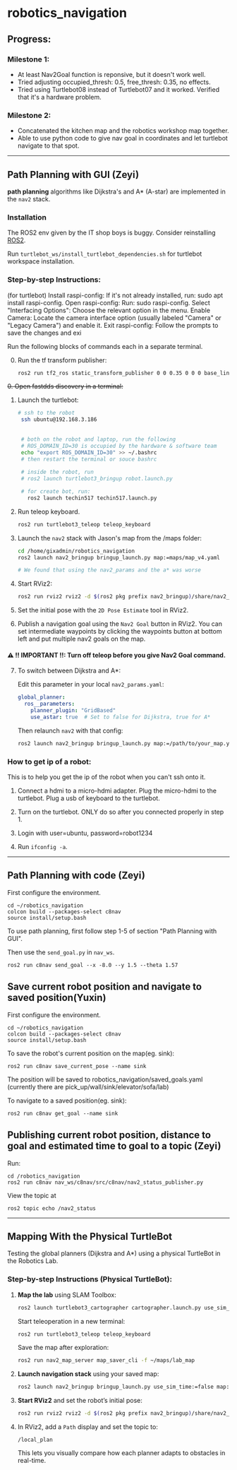 # robotics_navigation


## Progress:

### Milestone 1:

- At least Nav2Goal function is reponsive, but it doesn't work well.
- Tried adjusting occupied_thresh: 0.5, free_thresh: 0.35, no effects.
- Tried using Turtlebot08 instead of Turtlebot07 and it worked. Verified that it's a hardware problem.


### Milestone 2:

- Concatenated the kitchen map and the robotics workshop map together.
- Able to use python code to give nav goal in coordinates and let turtlebot navigate to that spot.
---

## Path Planning with GUI (Zeyi)

**path planning** algorithms like Dijkstra's and A\* (A-star) are implemented in the `nav2` stack.

### Installation
The ROS2 env given by the IT shop boys is buggy. Consider reinstalling [ROS2](https://docs.ros.org/en/humble/Installation/Ubuntu-Install-Debs.html).

Run `turtlebot_ws/install_turtlebot_dependencies.sh` for turtlebot workspace installation.

### Step-by-step Instructions:
(for turtlebot)
Install raspi-config: If it's not already installed, run: sudo apt install raspi-config. 
Open raspi-config: Run: sudo raspi-config. 
Select "Interfacing Options": Choose the relevant option in the menu. 
Enable Camera: Locate the camera interface option (usually labeled "Camera" or "Legacy Camera") and enable it. 
Exit raspi-config: Follow the prompts to save the changes and exi

Run the following blocks of commands each in a separate terminal.


0. Run the tf transform publisher:
   ```bash
   ros2 run tf2_ros static_transform_publisher 0 0 0.35 0 0 0 base_link laser
~~0. Open fastdds discovery in a terminal:~~

1. Launch the turtlebot:
   ```bash
   # ssh to the robot
    ssh ubuntu@192.168.3.186
    
    
    # both on the robot and laptop, run the following
    # ROS_DOMAIN_ID=30 is occupied by the hardware & software team
    echo "export ROS_DOMAIN_ID=30" >> ~/.bashrc
    # then restart the terminal or souce bashrc
    
    # inside the robot, run
    # ros2 launch turtlebot3_bringup robot.launch.py

    # for create bot, run:
      ros2 launch techin517 techin517.launch.py
   ```

2. Run teleop keyboard.
   ```bash
   ros2 run turtlebot3_teleop teleop_keyboard
   ```

3. Launch the `nav2` stack with Jason's map from the /maps folder:

    ```bash
    cd /home/gixadmin/robotics_navigation
    ros2 launch nav2_bringup bringup_launch.py map:=maps/map_v4.yaml

    # We found that using the nav2_params and the a* was worse
    ```

4. Start RViz2:

    ```bash
    ros2 run rviz2 rviz2 -d $(ros2 pkg prefix nav2_bringup)/share/nav2_bringup/rviz/nav2_default_view.rviz
    ```

5. Set the initial pose with the `2D Pose Estimate` tool in RViz2.

6. Publish a navigation goal using the `Nav2 Goal` button in RViz2. You can set intermediate waypoints by clicking the waypoints button at bottom left and put multiple nav2 goals on the map.

#### ⚠️ !! IMPORTANT !!: **Turn off teleop before you give Nav2 Goal command.**


7. To switch between Dijkstra and A*:

    Edit this parameter in your local `nav2_params.yaml`:

    ```yaml
    global_planner:
      ros__parameters:
        planner_plugin: "GridBased"
        use_astar: true  # Set to false for Dijkstra, true for A*
    ```

    Then relaunch `nav2` with that config:

    ```bash
    ros2 launch nav2_bringup bringup_launch.py map:=/path/to/your_map.yaml params_file:=/path/to/nav2_params.yaml
    ```

### How to get ip of a robot:

This is to help you get the ip of the robot when you can't ssh onto it.

1. Connect a hdmi to a micro-hdmi adapter. Plug the micro-hdmi to the turtlebot. Plug a usb of keyboard to the turtlebot.

2. Turn on the turtlebot. ONLY do so after you connected properly in step 1.

3. Login with user=ubuntu, password=robot1234

4. Run `ifconfig -a`.


---

## Path Planning with code (Zeyi)

First configure the environment.
```
cd ~/robotics_navigation
colcon build --packages-select c8nav
source install/setup.bash
```

To use path planning, first follow step 1-5 of section "Path Planning with GUI".

Then use the `send_goal.py` in `nav_ws`.
```
ros2 run c8nav send_goal --x -8.0 --y 1.5 --theta 1.57
```

## Save current robot position and navigate to saved position(Yuxin)
First configure the environment.
```
cd ~/robotics_navigation
colcon build --packages-select c8nav
source install/setup.bash
```

To save the robot's current position on the map(eg. sink):
```
ros2 run c8nav save_current_pose --name sink
```
The position will be saved to robotics_navigation/saved_goals.yaml (currently there are pick_up/wall/sink/elevator/sofa/lab)

To navigate to a saved position(eg. sink):
```
ros2 run c8nav get_goal --name sink
```


## Publishing current robot position, distance to goal and estimated time to goal to a topic (Zeyi)

Run:
```
cd /robotics_navigation
ros2 run c8nav nav_ws/c8nav/src/c8nav/nav2_status_publisher.py
```

View the topic at
```
ros2 topic echo /nav2_status
```

---

## Mapping With the Physical TurtleBot

Testing the global planners (Dijkstra and A*) using a physical TurtleBot in the Robotics Lab.

### Step-by-step Instructions (Physical TurtleBot):

1. **Map the lab** using SLAM Toolbox:

    ```bash
    ros2 launch turtlebot3_cartographer cartographer.launch.py use_sim_time:=false
    ```

    Start teleoperation in a new terminal:

    ```bash
    ros2 run turtlebot3_teleop teleop_keyboard
    ```

    Save the map after exploration:

    ```bash
    ros2 run nav2_map_server map_saver_cli -f ~/maps/lab_map
    ```

2. **Launch navigation stack** using your saved map:

    ```bash
    ros2 launch nav2_bringup bringup_launch.py use_sim_time:=false map:=~/maps/lab_map.yaml
    ```

3. **Start RViz2** and set the robot’s initial pose:

    ```bash
    ros2 run rviz2 rviz2 -d $(ros2 pkg prefix nav2_bringup)/share/nav2_bringup/rviz/nav2_default_view.rviz
    ```

4. In RViz2, add a `Path` display and set the topic to:

    ```text
    /local_plan
    ```
    
    This lets you visually compare how each planner adapts to obstacles in real-time.
